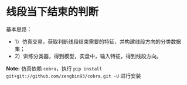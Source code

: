 # 线段当下结束的判断


基本思路：
* 1）仿真交易，获取判断线段结束需要的特征，并构建线段方向的分类数据集；
* 2）训练分类器，得到模型，实盘中，输入特征，得到线段方向。


**Note:** 仿真依赖 `cobra`，执行 `pip install git+git://github.com/zengbin93/cobra.git -U` 进行安装

